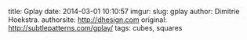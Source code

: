 title: Gplay
date: 2014-03-01 10:10:57
imgur: 
slug: gplay
author: Dimitrie Hoekstra.
authorsite: http://dhesign.com
original: http://subtlepatterns.com/gplay/
tags: cubes, squares
